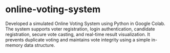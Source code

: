 # online-voting-system
Developed a simulated Online Voting System using Python in Google Colab. The system supports voter registration, login authentication, candidate registration, secure vote casting, and real-time result visualization. It prevents duplicate voting and maintains vote integrity using a simple in-memory data structure. 
